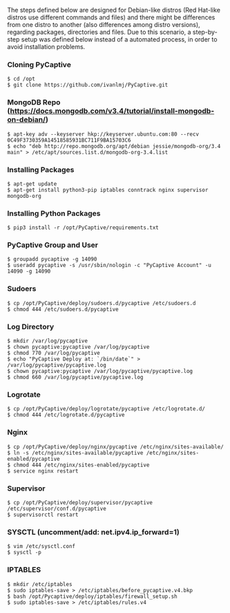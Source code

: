 The steps defined below are designed for Debian-like distros (Red Hat-like distros
use different commands and files) and there might be differences from one distro
to another (also differences among distro versions), regarding packages, directories
and files. Due to this scenario, a step-by-step setup was defined below instead
of a automated process, in order to avoid installation problems.


### Cloning PyCaptive
```
$ cd /opt
$ git clone https://github.com/ivanlmj/PyCaptive.git
```

### MongoDB Repo (https://docs.mongodb.com/v3.4/tutorial/install-mongodb-on-debian/)
```
$ apt-key adv --keyserver hkp://keyserver.ubuntu.com:80 --recv 0C49F3730359A14518585931BC711F9BA15703C6
$ echo "deb http://repo.mongodb.org/apt/debian jessie/mongodb-org/3.4 main" > /etc/apt/sources.list.d/mongodb-org-3.4.list
```

### Installing Packages
```
$ apt-get update
$ apt-get install python3-pip iptables conntrack nginx supervisor mongodb-org
```

### Installing Python Packages
```
$ pip3 install -r /opt/PyCaptive/requirements.txt
```

### PyCaptive Group and User
```
$ groupadd pycaptive -g 14090
$ useradd pycaptive -s /usr/sbin/nologin -c "PyCaptive Account" -u 14090 -g 14090
```

### Sudoers
```
$ cp /opt/PyCaptive/deploy/sudoers.d/pycaptive /etc/sudoers.d
$ chmod 444 /etc/sudoers.d/pycaptive
```

### Log Directory
```
$ mkdir /var/log/pycaptive
$ chown pycaptive:pycaptive /var/log/pycaptive
$ chmod 770 /var/log/pycaptive
$ echo "PyCaptive Deploy at: `/bin/date`" > /var/log/pycaptive/pycaptive.log
$ chown pycaptive:pycaptive /var/log/pycaptive/pycaptive.log
$ chmod 660 /var/log/pycaptive/pycaptive.log
```

### Logrotate
```
$ cp /opt/PyCaptive/deploy/logrotate/pycaptive /etc/logrotate.d/
$ chmod 444 /etc/logrotate.d/pycaptive
```

### Nginx
```
$ cp /opt/PyCaptive/deploy/nginx/pycaptive /etc/nginx/sites-available/
$ ln -s /etc/nginx/sites-available/pycaptive /etc/nginx/sites-enabled/pycaptive
$ chmod 444 /etc/nginx/sites-enabled/pycaptive
$ service nginx restart
```

### Supervisor
```
$ cp /opt/PyCaptive/deploy/supervisor/pycaptive /etc/supervisor/conf.d/pycaptive
$ supervisorctl restart
```

### SYSCTL (uncomment/add: net.ipv4.ip_forward=1)
```
$ vim /etc/sysctl.conf
$ sysctl -p
```

### IPTABLES
```
$ mkdir /etc/iptables
$ sudo iptables-save > /etc/iptables/before_pycaptive.v4.bkp
$ bash /opt/Pycaptive/deploy/iptables/firewall_setup.sh
$ sudo iptables-save > /etc/iptables/rules.v4
```
